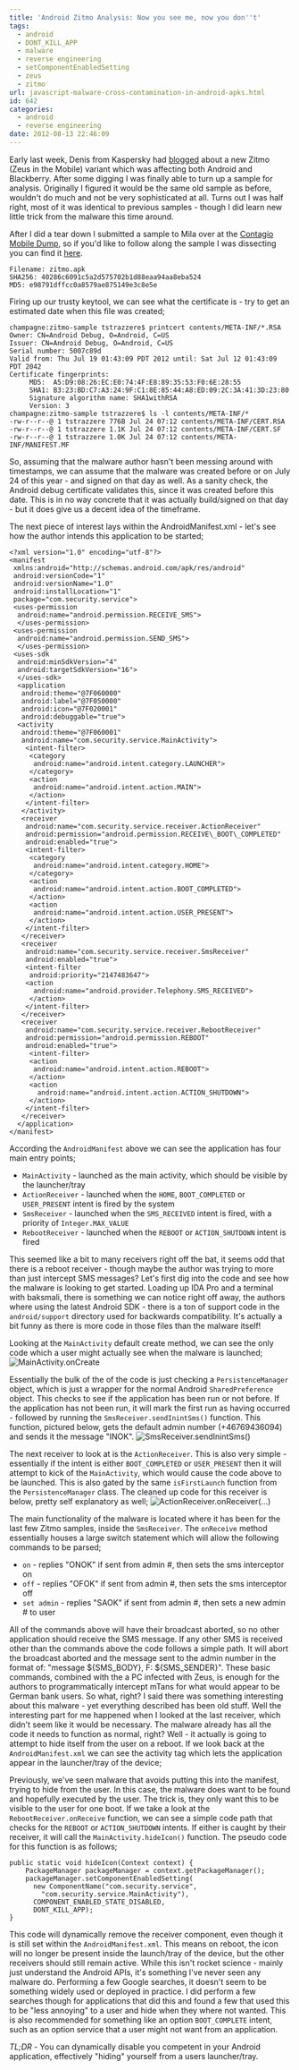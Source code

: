 ```yaml
---
title: 'Android Zitmo Analysis: Now you see me, now you don''t'
tags:
  - android
  - DONT_KILL_APP
  - malware
  - reverse engineering
  - setComponentEnabledSetting
  - zeus
  - zitmo
url: javascript-malware-cross-contamination-in-android-apks.html
id: 642
categories:
  - android
  - reverse engineering
date: 2012-08-13 22:46:09
---
```


Early last week, Denis from Kaspersky had [blogged](https://www.securelist.com/en/blog/208193760/New_ZitMo_for_Android_and_Blackberry) about a new Zitmo (Zeus in the Mobile) variant which was affecting both Android and Blackberry. After some digging I was finally able to turn up a sample for analysis. Originally I figured it would be the same old sample as before, wouldn't do much and not be very sophisticated at all. Turns out I was half right, most of it was identical to previous samples - though I did learn new little trick from the malware this time around.

After I did a tear down I submitted a sample to Mila over at the [Contagio Mobile Dump](http://contagiominidump.blogspot.com), so if you'd like to follow along the sample I was dissecting you can find it [here](http://contagiominidump.blogspot.com/2012/08/new-zitmo-for-android-and-blackberry.html).
```
Filename: zitmo.apk
SHA256: 40286c6091c5a2d575702b1d88eaa94aa8eba524
MD5: e98791dffcc0a8579ae875149e3c8e5e
```

Firing up our trusty keytool, we can see what the certificate is - try to get an estimated date when this file was created;
```
champagne:zitmo-sample tstrazzere$ printcert contents/META-INF/*.RSA
Owner: CN=Android Debug, O=Android, C=US
Issuer: CN=Android Debug, O=Android, C=US
Serial number: 5007c89d
Valid from: Thu Jul 19 01:43:09 PDT 2012 until: Sat Jul 12 01:43:09 PDT 2042
Certificate fingerprints:
	 MD5:  A5:D9:08:26:EC:E0:74:4F:E8:89:35:53:F0:6E:28:55
	 SHA1: B3:23:BD:C7:A3:24:9F:C1:8E:85:44:A8:ED:09:2C:3A:41:3D:23:80
	 Signature algorithm name: SHA1withRSA
	 Version: 3
champagne:zitmo-sample tstrazzere$ ls -l contents/META-INF/*
-rw-r--r--@ 1 tstrazzere 776B Jul 24 07:12 contents/META-INF/CERT.RSA
-rw-r--r--@ 1 tstrazzere 1.1K Jul 24 07:12 contents/META-INF/CERT.SF
-rw-r--r--@ 1 tstrazzere 1.0K Jul 24 07:12 contents/META-INF/MANIFEST.MF
```


So, assuming that the malware author hasn't been messing around with timestamps, we can assume that the malware was created before or on July 24 of this year - and signed on that day as well. As a sanity check, the Android debug certificate validates this, since it was created before this date. This is in no way concrete that it was actually build/signed on that day - but it does give us a decent idea of the timeframe.

The next piece of interest lays within the AndroidManifest.xml - let's see how the author intends this application to be started;

```
<?xml version="1.0" encoding="utf-8"?>
<manifest
 xmlns:android="http://schemas.android.com/apk/res/android"
 android:versionCode="1"
 android:versionName="1.0"
 android:installLocation="1"
 package="com.security.service">
 <uses-permission
  android:name="android.permission.RECEIVE_SMS">
  </uses-permission>
 <uses-permission
  android:name="android.permission.SEND_SMS">
  </uses-permission>
 <uses-sdk
  android:minSdkVersion="4"
  android:targetSdkVersion="16">
  </uses-sdk>
  <application
   android:theme="@7F060000"
   android:label="@7F050000"
   android:icon="@7F020001"
   android:debuggable="true">
  <activity
   android:theme="@7F060001"
   android:name="com.security.service.MainActivity">
    <intent-filter>
     <category
      android:name="android.intent.category.LAUNCHER">
     </category>
     <action
      android:name="android.intent.action.MAIN">
     </action>
    </intent-filter>
   </activity>
   <receiver
    android:name="com.security.service.receiver.ActionReceiver"
    android:permission="android.permission.RECEIVE\_BOOT\_COMPLETED"
    android:enabled="true">
    <intent-filter>
     <category
      android:name="android.intent.category.HOME">
     </category>
     <action
      android:name="android.intent.action.BOOT_COMPLETED">
     </action>
     <action
      android:name="android.intent.action.USER_PRESENT">
     </action>
    </intent-filter>
   </receiver>
   <receiver
    android:name="com.security.service.receiver.SmsReceiver"
    android:enabled="true">
    <intent-filter
     android:priority="2147483647">
    <action
      android:name="android.provider.Telephony.SMS_RECEIVED">
     </action>
    </intent-filter>
   </receiver>
   <receiver
    android:name="com.security.service.receiver.RebootReceiver"
    android:permission="android.permission.REBOOT"
    android:enabled="true">
     <intent-filter>
     <action
      android:name="android.intent.action.REBOOT">
     </action>
     <action
       android:name="android.intent.action.ACTION_SHUTDOWN">
     </action>
    </intent-filter>
   </receiver>
  </application>
</manifest>
```

According the `AndroidManifest` above we can see the application has four main entry points;

 * `MainActivity` - launched as the main activity, which should be visible by the launcher/tray
 * `ActionReceiver` - launched when the `HOME`, `BOOT_COMPLETED` or `USER_PRESENT` intent is fired by the system
 * `SmsReceiver` - launched when the `SMS_RECEIVED` intent is fired, with a priority of `Integer.MAX_VALUE`
 * `RebootReceiver` - launched when the `REBOOT` or `ACTION_SHUTDOWN` intent is fired

This seemed like a bit to many receivers right off the bat, it seems odd that there is a reboot receiver - though maybe the author was trying to more than just intercept SMS messages? Let's first dig into the code and see how the malware is looking to get started. Loading up IDA Pro and a terminal with baksmali, there is something we can notice right off away, the authors where using the latest Android SDK - there is a ton of support code in the `android/support` directory used for backwards compatibility. It's actually a bit funny as there is more code in those files than the malware itself!

Looking at the `MainActivity` default create method, we can see the only code which a user might actually see when the malware is launched;
![MainActivity.onCreate](http://www.strazzere.com/blog/wp-content/uploads/2012/08/onCreate.png "MainActivity.onCreate")

Essentially the bulk of the of the code is just checking a `PersistenceManager` object, which is just a wrapper for the normal Android `SharedPreference` object. This checks to see if the application has been run or not before. If the application has not been run, it will mark the first run as having occurred - followed by running the `SmsReceiver.sendInintSms()` function. This function, pictured below, gets the default admin number (+46769436094) and sends it the message "INOK".
![SmsReceiver.sendInintSms()](http://www.strazzere.com/blog/wp-content/uploads/2012/08/sendInintSms1.png "SmsReceiver.sendInintSms()")

The next receiver to look at is the `ActionReceiver`. This is also very simple - essentially if the intent is either `BOOT_COMPLETED` or `USER_PRESENT` then it will attempt to kick of the `MainActivity`, which would cause the code above to be launched. This is also gated by the same `isFirstLaunch` function from the `PersistenceManager` class. The cleaned up code for this receiver is below, pretty self explanatory as well;
![ActionReceiver.onReceiver(...)](http://www.strazzere.com/blog/wp-content/uploads/2012/08/ActionReceiver.png "ActionReceiver.onReceiver(...)")

The main functionality of the malware is located where it has been for the last few Zitmo samples, inside the `SmsReceiver`. The `onReceive` method essentially houses a large switch statement which will allow the following commands to be parsed;

 * `on` - replies "ONOK" if sent from admin #, then sets the sms interceptor on
 * `off` - replies "OFOK" if sent from admin #, then sets the sms interceptor off
 * `set admin` - replies "SAOK" if sent from admin #, then sets a new admin # to user

All of the commands above will have their broadcast aborted, so no other application should receive the SMS message. If any other SMS is received other than the commands above the code follows a simple path. It will abort the broadcast aborted and the message sent to the admin number in the format of: "message ${SMS\_BODY}, F: ${SMS\_SENDER}". These basic commands, combined with the a PC infected with Zeus, is enough for the authors to programmatically intercept mTans for what would appear to be German bank users. So what, right? I said there was something interesting about this malware - yet everything described has been old stuff. Well the interesting part for me happened when I looked at the last receiver, which didn't seem like it would be necessary. The malware already has all the code it needs to function as normal, right? Well - it actually is going to attempt to hide itself from the user on a reboot. If we look back at the `AndroidManifest.xml` we can see the activity tag which lets the application appear in the launcher/tray of the device;

Previously, we've seen malware that avoids putting this into the manifest, trying to hide from the user. In this case, the malware does want to be found and hopefully executed by the user. The trick is, they only want this to be visible to the user for one boot. If we take a look at the `RebootReceiver.onReceive` function, we can see a simple code path that checks for the `REBOOT` or `ACTION_SHUTDOWN` intents. If either is caught by their receiver, it will call the `MainActivity.hideIcon()` function. The pseudo code for this function is as follows;

```
public static void hideIcon(Context context) {
    PackageManager packageManager = context.getPackageManager();
    packageManager.setComponentEnabledSetting(
      new ComponentName("com.security.service",
        "com.security.service.MainActivity"),
      COMPONENT_ENABLED_STATE_DISABLED,
      DONT_KILL_APP);
}
```

This code will dynamically remove the receiver component, even though it is still set within the `AndroidManifest.xml`. This means on reboot, the icon will no longer be present inside the launch/tray of the device, but the other receivers should still remain active. While this isn't rocket science - mainly just understand the Android APIs, it's something I've never seen any malware do. Performing a few Google searches, it doesn't seem to be something widely used or deployed in practice. I did perform a few searches though for applications that did this and found a few that used this to be "less annoying" to a user and hide when they where not wanted. This is also recommended for something like an option `BOOT_COMPLETE` intent, such as an option service that a user might not want from an application.

_TL;DR_ - You can dynamically disable you competent in your Android application, effectively "hiding" yourself from a users launcher/tray.